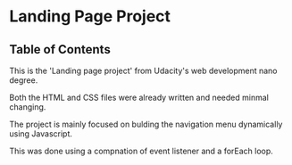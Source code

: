 # Landing Page Project

## Table of Contents

This is the 'Landing page project' from Udacity's web development nano degree.

Both the HTML and CSS files were already written and needed minmal changing.

The project is mainly focused on bulding the navigation menu dynamically using Javascript.

This was done using a compnation of event listener and a forEach loop.

